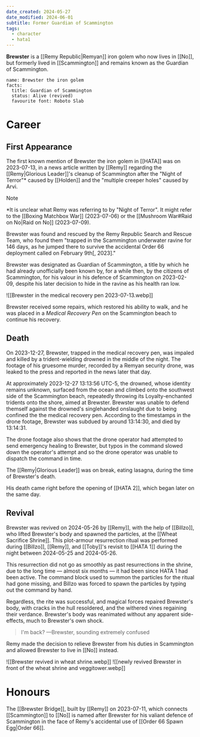 ```yaml
---
date_created: 2024-05-27
date_modified: 2024-06-01
subtitle: Former Guardian of Scammington
tags:
  - character
  - hata1
---
```

**Brewster** is a [[Remy Republic|Remyan]] iron golem who now lives in [[No]], but formerly lived in [[Scammington]] and remains known as the Guardian of Scammington.

```infobox-character
name: Brewster the iron golem
facts:
  title: Guardian of Scammington
  status: Alive (revived)
  favourite font: Roboto Slab
```

# Career

## First Appearance

The first known mention of Brewster the iron golem in [[HATA]] was on 2023-07-13, in a news article written by [[Remy]] regarding the [[Remy|Glorious Leader]]'s cleanup of Scammington after the "Night of Terror"\* caused by [[Holden]] and the "multiple creeper holes" caused by Arvi.

>[!note]
> \*It is unclear what Remy was referring to by "Night of Terror". It might refer to the [[Boxing Matchbox War]] (2023-07-06) or the [[Mushroom War#Raid on No|Raid on No]] (2023-07-09).

Brewster was found and rescued by the Remy Republic Search and Rescue Team, who found them "trapped in the Scammington underwater ravine for 146 days, as he jumped there to survive the accidental Order 66 deployment called on February 9th\[, 2023\]."

Brewster was designated as Guardian of Scammington, a title by which he had already unofficially been known by, for a while then, by the citizens of Scammington, for his valour in his defence of Scammington on 2023-02-09, despite his later decision to hide in the ravine as his health ran low.

![[Brewster in the medical recovery pen 2023-07-13.webp]]

Brewster received some repairs, which restored his ability to walk, and he was placed in a *Medical Recovery Pen* on the Scammington beach to continue his recovery.

## Death

On 2023-12-27, Brewster, trapped in the medical recovery pen, was impaled and killed by a trident-wielding drowned in the middle of the night. The footage of his gruesome murder, recorded by a Remyan security drone, was leaked to the press and reported in the news later that day.

At approximately 2023-12-27 13:13:56 UTC-5, the drowned, whose identity remains unknown, surfaced from the ocean and climbed onto the southwest side of the Scammington beach, repeatedly throwing its Loyalty-enchanted tridents onto the shore, aimed at Brewster. Brewster was unable to defend themself against the drowned's singlehanded onslaught due to being confined the the medical recovery pen. According to the timestamps in the drone footage, Brewster was subdued by around 13:14:30, and died by 13:14:31.

The drone footage also shows that the drone operator had attempted to send emergency healing to Brewster, but typos in the command slowed down the operator's attempt and so the drone operator was unable to dispatch the command in time.

The [[Remy|Glorious Leader]] was on break, eating lasagna, during the time of Brewster's death.

His death came right before the opening of [[HATA 2]], which began later on the same day.

## Revival

Brewster was revived on 2024-05-26 by [[Remy]], with the help of [[Billzo]], who lifted Brewster's body and spawned the particles, at the [[Wheat Sacrifice Shrine]]. This plot-armour resurrection ritual was performed during [[Billzo]], [[Remy]], and [[Toby]]'s revisit to [[HATA 1]] during the night between 2024-05-25 and 2024-05-26. 

This resurrection did not go as smoothly as past resurrections in the shrine, due to the long time — almost six months — it had been since HATA 1 had been active. The command block used to summon the particles for the ritual had gone missing, and Billzo was forced to spawn the particles by typing out the command by hand.

Regardless, the rite was successful, and magical forces repaired Brewster's body, with cracks in the hull resoldered, and the withered vines regaining their verdance. Brewster's body was reanimated without any apparent side-effects, much to Brewster's own shock.

> I'm back?
> —Brewster, sounding extremely confused

Remy made the decision to relieve Brewster from his duties in Scammington and allowed Brewster to live in [[No]] instead.

![[Brewster revived in wheat shrine.webp]]
![[newly revived Brewster in front of the wheat shrine and veggitower.webp]]

# Honours

The [[Brewster Bridge]], built by [[Remy]] on 2023-07-11, which connects [[Scammington]] to [[No]] is named after Brewster for his valiant defence of Scammington in the face of Remy's accidental use of [[Order 66 Spawn Egg|Order 66]].
